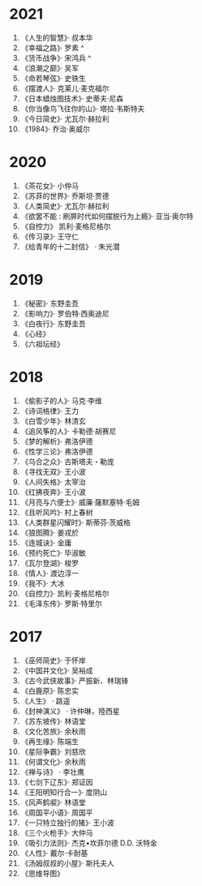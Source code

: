 # 2021

1. 《人生的智慧》· 叔本华
2. 《幸福之路》· 罗素 ^
3. 《货币战争》· 宋鸿兵 ^
4. 《浪潮之巅》· 吴军 
5. 《命若琴弦》· 史铁生
6. 《摆渡人》· 克莱儿·麦克福尔
7. 《日本蜡烛图技术》· 史蒂夫·尼森
8. 《你当像鸟飞往你的山》· 塔拉·韦斯特夫
9. 《今日简史》· 尤瓦尔·赫拉利
10. 《1984》· 乔治·奥威尔

# 2020

1. 《茶花女》· 小仲马
2. 《苏菲的世界》· 乔斯坦·贾德 
3. 《人类简史》· 尤瓦尔·赫拉利
4. 《欲罢不能 : 刷屏时代如何摆脱行为上瘾》· 亚当·奥尔特
5. 《自控力》 凯利·麦格尼格尔
6. 《传习录》· 王守仁
7. 《给青年的十二封信》 · 朱光潜

# 2019

1. 《秘密》· 东野圭吾 
2. 《影响力》· 罗伯特·西奥迪尼
3. 《白夜行》· 东野圭吾 
4. 《心经》
5. 《六祖坛经》

# 2018

1. 《偷影子的人》· 马克·李维
2. 《诗词格律》· 王力
3. 《白雪少年》· 林清玄
4. 《追风筝的人》· 卡勒德·胡赛尼
5. 《梦的解析》· 弗洛伊德
6. 《性学三论》· 弗洛伊德
7. 《乌合之众》· 古斯塔夫・勒庞
8. 《寻找无双》· 王小波
9. 《人间失格》· 太宰治
10. 《红拂夜奔》· 王小波
11. 《月亮与六便士》· 威廉·薩默塞特·毛姆
12. 《且听风吟》· 村上春树
13. 《人类群星闪耀时》· 斯蒂芬·茨威格
14. 《狼图腾》· 姜戎於
15. 《连城诀》· 金庸
16. 《预约死亡》· 毕淑敏
17. 《瓦尔登湖》· 梭罗
18. 《情人》· 渡边淳一
19. 《我不》· 大冰
20. 《自控力》· 凯利·麦格尼格尔
21. 《毛泽东传》· 罗斯·特里尔



# 2017

1. 《巫师简史》· 于怀岸
2. 《中国井文化》· 吴裕成
3. 《古今武侠故事》· 严振新、林瑞锋
4. 《白鹿原》· 陈忠实
5. 《人生》 · 路遥
6. 《封神演义》 · ‎许仲琳，陸西星
7. 《苏东坡传》· 林语堂
8. 《文化苦旅》· 余秋雨
9. 《再生缘》· 陈端生
10. 《星际争霸》· 刘慈欣
11. 《何谓文化》· 余秋雨
12. 《禅与诗》 · 李壮鹰
13. 《七剑下辽东》· 郑证因
14. 《王阳明知行合一》· 度阴山
15. 《风声鹤唳》· 林语堂
16. 《周国平小语》· 周国平
17. 《一只特立独行的猪》· 王小波
18. 《三个火枪手》· 大仲马
19. 《吸引力法则》· 杰克•坎菲尔德 D.D. 沃特金
20. 《人性》· 戴尔·卡耐基
21. 《汤姆叔叔的小屋》· 斯托夫人
22. 《思维导图》
